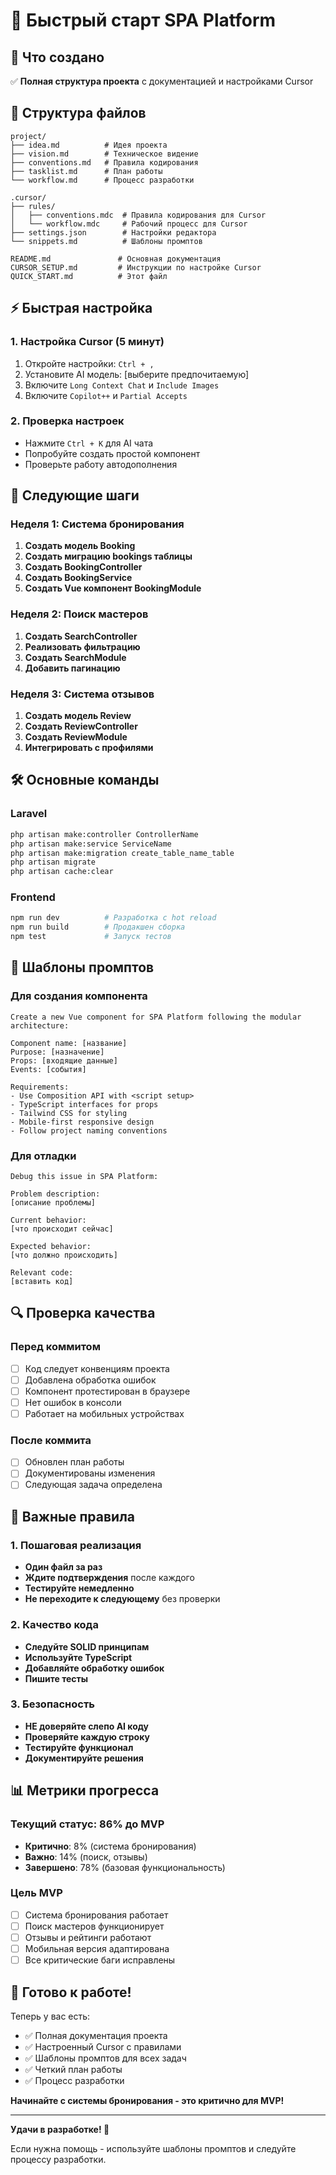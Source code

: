 # 🚀 Быстрый старт SPA Platform

## 🎯 Что создано

✅ **Полная структура проекта** с документацией и настройками Cursor

## 📁 Структура файлов

```
project/
├── idea.md          # Идея проекта
├── vision.md        # Техническое видение
├── conventions.md   # Правила кодирования
├── tasklist.md      # План работы
└── workflow.md      # Процесс разработки

.cursor/
├── rules/
│   ├── conventions.mdc  # Правила кодирования для Cursor
│   └── workflow.mdc     # Рабочий процесс для Cursor
├── settings.json        # Настройки редактора
└── snippets.md          # Шаблоны промптов

README.md               # Основная документация
CURSOR_SETUP.md         # Инструкции по настройке Cursor
QUICK_START.md          # Этот файл
```

## ⚡ Быстрая настройка

### 1. Настройка Cursor (5 минут)
1. Откройте настройки: `Ctrl + ,`
2. Установите AI модель: [выберите предпочитаемую]
3. Включите `Long Context Chat` и `Include Images`
4. Включите `Copilot++` и `Partial Accepts`

### 2. Проверка настроек
- Нажмите `Ctrl + K` для AI чата
- Попробуйте создать простой компонент
- Проверьте работу автодополнения

## 🎯 Следующие шаги

### Неделя 1: Система бронирования
1. **Создать модель Booking**
2. **Создать миграцию bookings таблицы**
3. **Создать BookingController**
4. **Создать BookingService**
5. **Создать Vue компонент BookingModule**

### Неделя 2: Поиск мастеров
1. **Создать SearchController**
2. **Реализовать фильтрацию**
3. **Создать SearchModule**
4. **Добавить пагинацию**

### Неделя 3: Система отзывов
1. **Создать модель Review**
2. **Создать ReviewController**
3. **Создать ReviewModule**
4. **Интегрировать с профилями**

## 🛠️ Основные команды

### Laravel
```bash
php artisan make:controller ControllerName
php artisan make:service ServiceName
php artisan make:migration create_table_name_table
php artisan migrate
php artisan cache:clear
```

### Frontend
```bash
npm run dev          # Разработка с hot reload
npm run build        # Продакшен сборка
npm test             # Запуск тестов
```

## 📝 Шаблоны промптов

### Для создания компонента
```
Create a new Vue component for SPA Platform following the modular architecture:

Component name: [название]
Purpose: [назначение]
Props: [входящие данные]
Events: [события]

Requirements:
- Use Composition API with <script setup>
- TypeScript interfaces for props
- Tailwind CSS for styling
- Mobile-first responsive design
- Follow project naming conventions
```

### Для отладки
```
Debug this issue in SPA Platform:

Problem description:
[описание проблемы]

Current behavior:
[что происходит сейчас]

Expected behavior:
[что должно происходить]

Relevant code:
[вставить код]
```

## 🔍 Проверка качества

### Перед коммитом
- [ ] Код следует конвенциям проекта
- [ ] Добавлена обработка ошибок
- [ ] Компонент протестирован в браузере
- [ ] Нет ошибок в консоли
- [ ] Работает на мобильных устройствах

### После коммита
- [ ] Обновлен план работы
- [ ] Документированы изменения
- [ ] Следующая задача определена

## 🚨 Важные правила

### 1. Пошаговая реализация
- **Один файл за раз**
- **Ждите подтверждения** после каждого
- **Тестируйте немедленно**
- **Не переходите к следующему** без проверки

### 2. Качество кода
- **Следуйте SOLID принципам**
- **Используйте TypeScript**
- **Добавляйте обработку ошибок**
- **Пишите тесты**

### 3. Безопасность
- **НЕ доверяйте слепо AI коду**
- **Проверяйте каждую строку**
- **Тестируйте функционал**
- **Документируйте решения**

## 📊 Метрики прогресса

### Текущий статус: 86% до MVP
- **Критично**: 8% (система бронирования)
- **Важно**: 14% (поиск, отзывы)
- **Завершено**: 78% (базовая функциональность)

### Цель MVP
- [ ] Система бронирования работает
- [ ] Поиск мастеров функционирует
- [ ] Отзывы и рейтинги работают
- [ ] Мобильная версия адаптирована
- [ ] Все критические баги исправлены

## 🎉 Готово к работе!

Теперь у вас есть:
- ✅ Полная документация проекта
- ✅ Настроенный Cursor с правилами
- ✅ Шаблоны промптов для всех задач
- ✅ Четкий план работы
- ✅ Процесс разработки

**Начинайте с системы бронирования - это критично для MVP!**

---

**Удачи в разработке! 🚀**

Если нужна помощь - используйте шаблоны промптов и следуйте процессу разработки.

